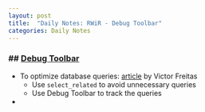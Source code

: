 ```yaml
---
layout: post
title:  "Daily Notes: RWiR - Debug Toolbar"
categories: Daily Notes
---
```


### ## [Debug Toolbar](https://django-debug-toolbar.readthedocs.io/en/latest/index.html)

* To optimize database queries: [article](https://simpleisbetterthancomplex.com/tips/2016/05/16/django-tip-3-optimize-database-queries.html) by Victor Freitas
  * Use `select_related` to avoid unnecessary queries
  * Use Debug Toolbar to track the queries
* 

